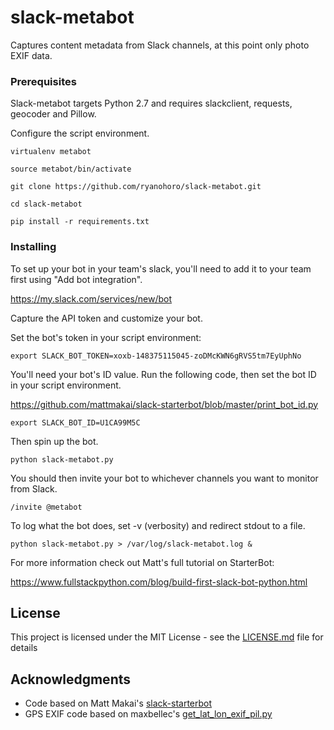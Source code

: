 # slack-metabot

Captures content metadata from Slack channels, at this point only photo EXIF data.


### Prerequisites

Slack-metabot targets Python 2.7 and requires slackclient, requests, geocoder and Pillow.

Configure the script environment.

```
virtualenv metabot

source metabot/bin/activate

git clone https://github.com/ryanohoro/slack-metabot.git

cd slack-metabot

pip install -r requirements.txt
```

### Installing

To set up your bot in your team's slack, you'll need to add it to your team first using "Add bot integration".

https://my.slack.com/services/new/bot

Capture the API token and customize your bot.

Set the bot's token in your script environment:

```
export SLACK_BOT_TOKEN=xoxb-148375115045-zoDMcKWN6gRVS5tm7EyUphNo
```

You'll need your bot's ID value. Run the following code, then set the bot ID in your script environment.

https://github.com/mattmakai/slack-starterbot/blob/master/print_bot_id.py

```
export SLACK_BOT_ID=U1CA99M5C
```

Then spin up the bot.

```
python slack-metabot.py
```

You should then invite your bot to whichever channels you want to monitor from Slack.

```
/invite @metabot
```

To log what the bot does, set -v (verbosity) and redirect stdout to a file.

```
python slack-metabot.py > /var/log/slack-metabot.log &
```


For more information check out Matt's full tutorial on StarterBot:

https://www.fullstackpython.com/blog/build-first-slack-bot-python.html


## License

This project is licensed under the MIT License - see the [LICENSE.md](LICENSE.md) file for details

## Acknowledgments

* Code based on Matt Makai's [slack-starterbot](https://github.com/mattmakai/slack-starterbot)
* GPS EXIF code based on maxbellec's [get_lat_lon_exif_pil.py](https://gist.github.com/maxbellec/dbb60d136565e3c4b805931f5aad2c6d)